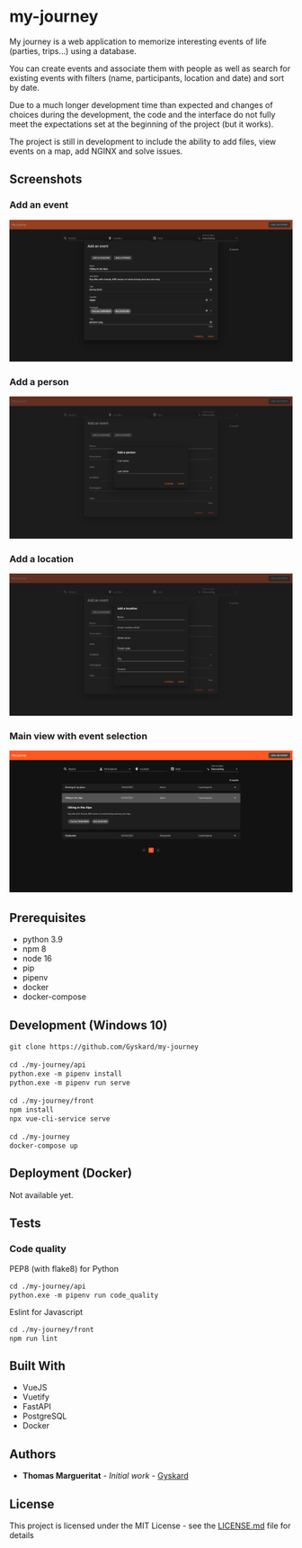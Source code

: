 # my-journey

My journey is a web application to memorize interesting events of life (parties, trips...) using a database.

You can create events and associate them with people as well as search for existing events with filters (name, participants, location and date) and sort by date.

Due to a much longer development time than expected and changes of choices during the development, the code and the interface do not fully meet the expectations set at the beginning of the project (but it works).

The project is still in development to include the ability to add files, view events on a map, add NGINX and solve issues.

## Screenshots

### Add an event

![](docs/screen1.png)

### Add a person

![](docs/screen2.png)

### Add a location

![](docs/screen3.png)

### Main view with event selection

![](docs/screen4.png)

## Prerequisites

* python 3.9
* npm 8
* node 16
* pip
* pipenv
* docker
* docker-compose

## Development (Windows 10)

```
git clone https://github.com/Gyskard/my-journey

cd ./my-journey/api
python.exe -m pipenv install
python.exe -m pipenv run serve

cd ./my-journey/front
npm install
npx vue-cli-service serve

cd ./my-journey
docker-compose up
```

## Deployment (Docker)

Not available yet.

## Tests

### Code quality

PEP8 (with flake8) for Python

```
cd ./my-journey/api
python.exe -m pipenv run code_quality
```

Eslint for Javascript

```
cd ./my-journey/front
npm run lint
```

## Built With

* VueJS
* Vuetify
* FastAPI
* PostgreSQL
* Docker

## Authors

* **Thomas Margueritat** - *Initial work* - [Gyskard](https://github.com/Gyskard)

## License

This project is licensed under the MIT License - see the [LICENSE.md](LICENSE) file for details